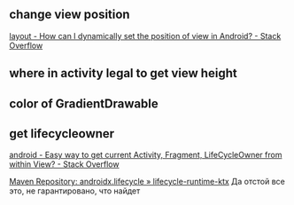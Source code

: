 ## change view position
[layout - How can I dynamically set the position of view in Android? - Stack Overflow](https://stackoverflow.com/questions/6535648/how-can-i-dynamically-set-the-position-of-view-in-android)
## where in activity legal to get view height

## color of GradientDrawable

## get lifecycleowner
[android - Easy way to get current Activity, Fragment, LifeCycleOwner from within View? - Stack Overflow](https://stackoverflow.com/questions/49075413/easy-way-to-get-current-activity-fragment-lifecycleowner-from-within-view)

[Maven Repository: androidx.lifecycle » lifecycle-runtime-ktx](https://mvnrepository.com/artifact/androidx.lifecycle/lifecycle-runtime-ktx)
Да отстой все это, не гарантировано, что найдет